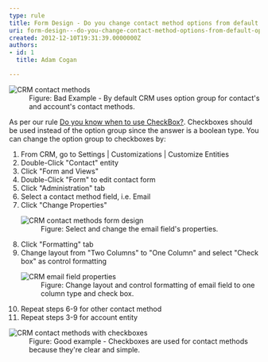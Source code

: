 ```yaml
---
type: rule
title: Form Design - Do you change contact method options from default option group to checkboxes?
uri: form-design---do-you-change-contact-method-options-from-default-option-group-to-checkboxes
created: 2012-12-10T19:31:39.0000000Z
authors:
- id: 1
  title: Adam Cogan

---
```




<span class='intro'> <dl class="badImage">
          <dt>
            <img src="CRMContactMethods.jpg" alt="CRM contact methods" /></dt>
          <dd>
            Figure&#58; Bad Example - By default CRM uses option group for contact's and account's
            contact methods.</dd>
        </dl>
 </span>

 <p>
          As per our rule <a href="http&#58;//www.ssw.com.au/SSW/standards/rules/RulesToBetterInterfacesEdit.aspx#UseCheckBox">
            Do you know when to use CheckBox?</a>. Checkboxes should be used instead of the
          option group since the answer is a boolean type. You can change the option group
          to checkboxes by&#58;
        </p>
        <ol>
          <li>From CRM, go to Settings | Customizations | Customize Entities</li>
          <li>Double-Click &quot;Contact&quot; entity</li>
          <li>Click &quot;Form and Views&quot;</li>
          <li>Double-Click &quot;Form&quot; to edit contact form</li>
          <li>Click &quot;Administration&quot; tab</li>
          <li>Select a contact method field, i.e. Email</li>
          <li>Click &quot;Change Properties&quot;
            <dl class="image">
              <dt>
                <img alt="CRM contact methods form design" src="CRMChangeContactMethodsFieldProperties.jpg" /></dt>
              <dd>
                Figure&#58; Select and change the email field's properties.</dd>
            </dl>
          </li>
          <li>Click &quot;Formatting&quot; tab</li>
          <li>Change layout from &quot;Two Columns&quot; to &quot;One Column&quot; and select &quot;Check box&quot; as control
            formatting</li>
          <dl class="image">
            <dt>
              <img alt="CRM email field properties" src="CRMChangeContactMethodsFieldProperties.jpg" /></dt>
            <dd>
              Figure&#58; Change layout and control formatting of email field to one column type and
              check box.</dd>
          </dl>
          <li>Repeat steps 6-9 for other contact method</li>
          <li>Repeat steps 3-9 for account entity</li>
        </ol>
        <dl class="goodImage">
          <dt>
            <img alt="CRM contact methods with checkboxes" src="CRMContactMethodsWithCheckboxes.jpg" /></dt>
          <dd>
            Figure&#58; Good example - Checkboxes are used for contact methods because they're clear
            and simple.</dd>
        </dl>



